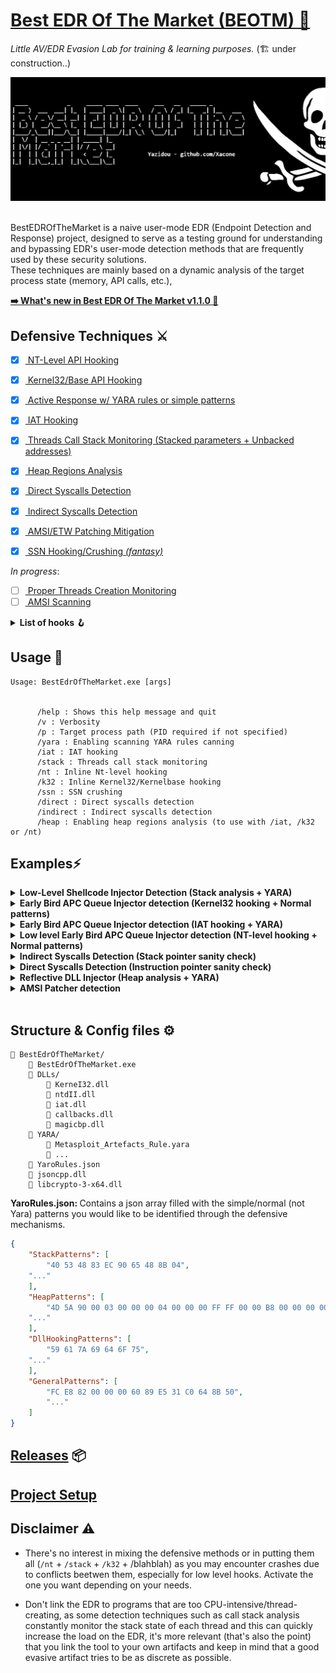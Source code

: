 ﻿
# <a href="https://xacone.github.io/BestEdrOfTheMarket.html"> Best EDR Of The Market (BEOTM) 🐲 </a>
<i>Little AV/EDR Evasion Lab for training & learning purposes.</i> (🏗️ under construction..)​


<img src="Assets/beotm_banner.png">

<br>BestEDROfTheMarket is a naive user-mode EDR (Endpoint Detection and Response) project, designed to serve as a testing ground for understanding and bypassing EDR's user-mode detection methods that are frequently used by these security solutions.
<br>These techniques are mainly based on a dynamic analysis of the target process state (memory, API calls, etc.), 

<!-- <a href="https://xacone.github.io/BestEdrOfTheMarket.html"><b>- Introducing the Best EDR Of The Market Project</b></a><br> -->
<a href="https://xacone.github.io/BestEdrOfTheMarketV2.html"><b>➡️ What's new in Best EDR Of The Market v1.1.0 🏹</b></a>

## Defensive Techniques ⚔️​
- [x] <a href="#"> NT-Level API Hooking </a> <br>
- [x] <a href="#"> Kernel32/Base API Hooking </a> <br>
- [x] <a href="#"> Active Response w/ YARA rules or simple patterns </a> <br>
- [x] <a href="#"> IAT Hooking </a> <br>
- [x] <a href="#"> Threads Call Stack Monitoring (Stacked parameters + Unbacked addresses) </a> <br>
- [x] <a href="#"> Heap Regions Analysis </a> <br>
- [x] <a href="#"> Direct Syscalls Detection </a> <br>
- [x] <a href="#"> Indirect Syscalls Detection </a> <br>
- [x] <a href="#"> AMSI/ETW Patching Mitigation </a> <br>
- [x] <a href="#"> SSN Hooking/Crushing <i>(fantasy)</i></a> <br>


<i>In progress</i>:
- [ ] <a href="#"> Proper Threads Creation Monitoring </a> <br>
- [ ] <a href="#"> AMSI Scanning </a> <br>

<details>
    <summary><b>List of hooks 🪝</b></summary>
          <h4>NTDLL hooks (More hooks on road..)</h4>
                          <br>
                            <table style="font-size: 14px;">
                            <tr>
                                <th>Function</th>
                                <th>Description</th>
                            </tr>
                            <tr>
                                <td>NtProtectVirtualMemory</td>
                                <td>Change the protection on a region of committed pages in the virtual address space of a process using native API.</td>
                            </tr>
                            <tr>
                                <td>NtWriteVirtualMemory</td>
                                <td>Write data to the memory of a specified process using native API.</td>
                            </tr>
                            <tr>
                                <td>NtMapViewOfSection</td>
                                <td>Create a view of a section of a file mapping into the address space of the calling process using native API.</td>
                            </tr>                          
                          </table>

<h4>Kernel32/Base hooks</h4><br>
                          <table style="font-size: 14px;">
                            <tr>
                              <th>Function</th>
                              <th>Description</th>
                            </tr>
                            <tr>
                              <td>VirtualAlloc</td>
                              <td>Allocate memory in the virtual address space of a process.</td>
                            </tr>
                            <tr>
                              <td>WriteProcessMemory</td>
                              <td>Write data to the memory of a specified process.</td>
                            </tr>
                            <tr>
                              <td>VirtualFree</td>
                              <td>Release or decommit a region of memory previously allocated.</td>
                            </tr>
                            <tr>
                              <td>VirtualFreeEx</td>
                              <td>Release or decommit a region of memory in a specified process.</td>
                            </tr>
                            <tr>
                              <td>VirtualProtect</td>
                              <td>Change the protection on a region of committed pages in the virtual address space of a process.</td>
                            </tr>
                            <tr>
                              <td>MapViewOfFile</td>
                              <td>Create a view of a file mapping into the address space of the calling process.</td>
                            </tr>
                            <tr>
                              <td>VirtualProtectEx</td>
                              <td>Change the protection on a region of committed pages in the virtual address space of a specified process.</td>
                            </tr>
                            <tr>
                              <td>UnmapViewOfFile</td>
                              <td>Unmap a mapped view of a file from the calling process's address space.</td>
                            </tr>
                            <tr>
                              <td>VirtualQuery</td>
                              <td>Retrieve information about a range of pages in the virtual address space of a specified process.</td>
                            </tr>
                            <tr>
                              <td>ReadProcessMemory</td>
                              <td>Read data from the memory of a specified process.</td>
                            </tr>
                            <tr>
                              <td>InternetOpenUrlW</td>
                              <td>Opens a URL for reading on the internet.</td>
                            </tr>
                            <tr>
                              <td>InternetReadFile</td>
                              <td>Reads data from a handle opened by the InternetOpenUrl or InternetOpenUrlW function.</td>
                            </tr>
                            <tr>
                              <td>InternetReadFileExW</td>
                              <td>Reads data from a handle opened by the InternetOpenUrl or InternetOpenUrlW function, and can also return additional data.</td>
                            </tr>
                            <tr>
                              <td>InternetOpenW</td>
                              <td>Initializes an application's use of the WinINet functions.</td>
                            </tr>
                          </table>
                          
                    
   <h4>Import Address Table (IAT) Hooks</h4><br>

<table style="font-size: 14px;">
<tr>
    <th>Function Name</th>
    <th>Purpose</th>
  </tr>
  <tr>
    <td>WriteProcessMemory</td>
    <td>Writes data to an area of memory in a specified process</td>
  </tr>
  <tr>
    <td>ReadProcessMemory</td>
    <td>Reads data from an area of memory in a specified process</td>
  </tr>
  <tr>
    <td>VirtualAlloc</td>
    <td>Reserves or commits a region of memory within the virtual address space of a process</td>
  </tr>
  <tr>
    <td>VirtualAllocEx</td>
    <td>Reserves or commits a region of memory within the virtual address space of a specified process</td>
  </tr>
  <tr>
    <td>VirtualProtect</td>
    <td>Changes the access protection for a region of committed pages in the virtual address space of the calling process</td>
  </tr>
  <tr>
    <td>HeapAlloc</td>
    <td>Allocates a block of memory from a heap</td>
  </tr>
  <tr>
    <td>HeapFree</td>
    <td>Frees a memory block allocated from a heap</td>
  </tr>
  <tr>
    <td>LoadLibraryA</td>
    <td>Loads the specified module into the address space of the calling process</td>
  </tr>
  <tr>
    <td>LocalFree</td>
    <td>Frees the specified local memory object and invalidates its handle</td>
  </tr>
  <tr>
    <td>VirtualQuery</td>
    <td>Retrieves information about a range of pages in the virtual address space of a specified process</td>
  </tr>
  <tr>
    <td>InternetOpenW</td>
    <td>Initializes an application's use of the WinINet functions</td>
  </tr>
  <tr>
    <td>InternetOpenUrlW</td>
    <td>Opens a URL</td>
  </tr>
  <tr>
    <td>InternetReadFile</td>
    <td>Reads data from a handle opened by the InternetOpenUrl or InternetOpenUrlEx function</td>
  </tr>
  <tr>
    <td>VirtualProtectEx</td>
    <td>Changes the protection on a region of committed pages in the virtual address space of a specified process</td>
  </tr>
</table>
</details>

## Usage 📜
```
Usage: BestEdrOfTheMarket.exe [args]


      /help : Shows this help message and quit
      /v : Verbosity  
      /p : Target process path (PID required if not specified)
      /yara : Enabling scanning YARA rules canning
      /iat : IAT hooking
      /stack : Threads call stack monitoring
      /nt : Inline Nt-level hooking
      /k32 : Inline Kernel32/Kernelbase hooking
      /ssn : SSN crushing
      /direct : Direct syscalls detection
      /indirect : Indirect syscalls detection
      /heap : Enabling heap regions analysis (to use with /iat, /k32 or /nt)

```

## Examples⚡

<details>
  <summary><b>Low-Level Shellcode Injector Detection (Stack analysis + YARA)</b></summary>
  <br>

  ```
  BestEdrOfTheMarket.exe /stack /p C:\Samples\MediumLevelDropper.exe /yara /v
  ```

  <img src="./Assets/gifs/stacked_functions_parameters_vs_stack.gif">
  <br><br>
  
</details>



<details>
  <summary><b>Early Bird APC Queue Injector detection (Kernel32 hooking + Normal patterns)</b></summary>
 <br>

  ```
  BestEdrOfTheMarket.exe /p C:\Samples\apc_injector.exe /k32 /yara /v
  ```

  <img src="./Assets/gifs/k32_vs_early.gif">
  <br><br>

</details>



<details>
  <summary><b>Early Bird  APC Queue Injector detection (IAT hooking + YARA)</b></summary>
 <br>

  ```
  BestEdrOfTheMarket.exe /p C:\Users\1234Y\apc_injector\x64\Debug\apc_injector.exe /iat /yara
  ```

  <img src="./Assets/gifs/iat_vs_apc.gif">
  <br><br>


</details>



<details>
  <summary><b>Low level Early Bird APC Queue Injector detection (NT-level hooking + Normal patterns)</b></summary>
     <br>

  ```
  BestEdrOfTheMarket.exe /p C:\Samples\low_level_apc_inector.exe /nt
  ```

  <img src="./Assets/gifs/early_vs_nt_patterns.gif">
  <br><br>



</details>

<details>
  <summary><b>Indirect Syscalls Detection (Stack pointer sanity check)</b></summary>

<br>
  <a href="https://github.com/Maldev-Academy/HellHall">Hell's Hall (@Maldev-Academy) Github repository</a>
 <br><br>

  ```
  BestEdrOfTheMarket.exe /p C:\Malwares\HellsHall.exe /indirect /v
  ```

  <img src="./Assets/gifs/noindirectsyscalls.gif">
  <br><br>


</details>



<details>
  <summary><b>Direct Syscalls Detection (Instruction pointer sanity check)</b></summary>

<br>
<a href="https://github.com/bats3c/DefensiveInjector">DenfensiveInjector (@bats3c) Github repository</a>
 <br>

  <br>

  ```
  BestEdrOfTheMarket.exe /direct /p C:\Malwares\defensiveinjector.exe
  ```

  <img src="./Assets/gifs/nodirectsyscalls.gif">
  <br><br>

</details>

<details>
  <summary><b>Reflective DLL Injector (Heap analysis + YARA)</b></summary>
  
  <br>

  ```
  BestEdrOfTheMarket.exe /p C:\Malwares\ReflectiveDLLInjection.exe /iat /heap
  ```

  <img src="./Assets/gifs/heap_monitoring.gif">
  <br><br>

</details>

<details>
  <summary><b>AMSI Patcher detection</b></summary>

  <br>

  ```
  BestEdrOfTheMarket.exe /p C:\Malwares\etw_amsi_patcher.exe /v /nt
  ```

  <img src="./Assets/gifs/nopatch.gif">
  <br><br>
  

</details>


<br>
<!--<a href="#"> Performance brief </a> <br>-->

<!--<img src="Assets/beotmgif1.gif">-->


## Structure & Config files ⚙️
```text
📁 BestEdrOfTheMarket/
    📄 BestEdrOfTheMarket.exe
    📁 DLLs/
        📄 KerneI32.dll
        📄 ntdII.dll
        📄 iat.dll
        📄 callbacks.dll
        📄 magicbp.dll
    📁 YARA/
        📄 Metasploit_Artefacts_Rule.yara
        📄 ...
    📝 YaroRules.json
    📄 jsoncpp.dll
    📄 libcrypto-3-x64.dll
```

<b>YaroRules.json: </b>Contains a json array filled with the simple/normal (not Yara) patterns you would like to be identified through the defensive mechanisms.
```json
{
	"StackPatterns": [
		"40 53 48 83 EC 90 65 48 8B 04",
    "..."
	],
	"HeapPatterns": [
		"4D 5A 90 00 03 00 00 00 04 00 00 00 FF FF 00 00 B8 00 00 00 00",
    "..."
    ],
	"DllHookingPatterns": [
		"59 61 7A 69 64 6F 75",
    "..."
	],
	"GeneralPatterns": [
		"FC E8 82 00 00 00 60 89 E5 31 C0 64 8B 50",
		"..."
	]	
}		
```

## <a href="https://github.com/Xacone/BestEdrOfTheMarket/releases/tag/Beta">Releases</a> 📦

## <a href="Docs/Setup.md"> Project Setup </a> 

## Disclaimer ⚠️​
- There's no interest in mixing the defensive methods or in putting them all (`/nt` + `/stack` + `/k32` + /blahblah) as you may encounter crashes due to conflicts beetwen them, especially for low level hooks. Activate the one you want depending on your needs. 

- Don't link the EDR to programs that are too CPU-intensive/thread-creating, as some detection techniques such as call stack analysis constantly monitor the stack state of each thread and this can quickly increase the load on the EDR, it's more relevant (that's also the point) that you link the tool to your own artifacts and keep in mind that a good evasive artifact tries to be as discrete as possible.
